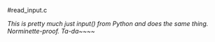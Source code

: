 #read_input.c

*This is pretty much just input() from Python and does the same thing. Norminette-proof. Ta-da~~~~*